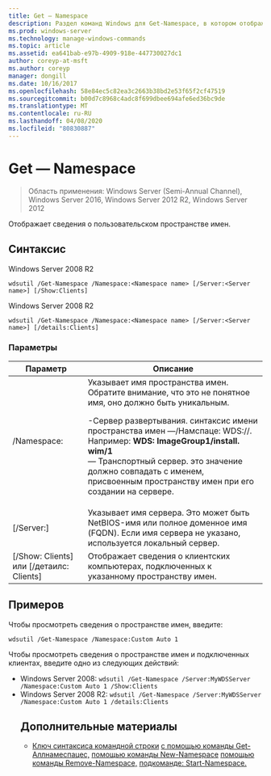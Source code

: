 ```yaml
---
title: Get — Namespace
description: Раздел команд Windows для Get-Namespace, в котором отображаются сведения о пользовательском пространстве имен.
ms.prod: windows-server
ms.technology: manage-windows-commands
ms.topic: article
ms.assetid: ea641bab-e97b-4909-918e-447730027dc1
author: coreyp-at-msft
ms.author: coreyp
manager: dongill
ms.date: 10/16/2017
ms.openlocfilehash: 58e84ec5c82ea3c2663b38bd2e53f65f2cf47519
ms.sourcegitcommit: b00d7c8968c4adc8f699dbee694afe6ed36bc9de
ms.translationtype: MT
ms.contentlocale: ru-RU
ms.lasthandoff: 04/08/2020
ms.locfileid: "80830887"
---
```

# <a name="get-namespace"></a>Get — Namespace

>Область применения: Windows Server (Semi-Annual Channel), Windows Server 2016, Windows Server 2012 R2, Windows Server 2012

Отображает сведения о пользовательском пространстве имен.

## <a name="syntax"></a>Синтаксис
Windows Server 2008 R2
```
wdsutil /Get-Namespace /Namespace:<Namespace name> [/Server:<Server name>] [/Show:Clients]
```
Windows Server 2008 R2
```
wdsutil /Get-Namespace /Namespace:<Namespace name> [/Server:<Server name>] [/details:Clients]
```
### <a name="parameters"></a>Параметры

|               Параметр               |                                                                                                                                                                                         Описание                                                                                                                                                                                          |
|---------------------------------------|----------------------------------------------------------------------------------------------------------------------------------------------------------------------------------------------------------------------------------------------------------------------------------------------------------------------------------------------------------------------------------------------|
|      /Namespace:<Namespace name>      | Указывает имя пространства имен. Обратите внимание, что это не понятное имя, оно должно быть уникальным.<p>-Сервер развертывания. синтаксис имени пространства имен —/Намспаце: WDS:<ImageGroup>/<ImageName>/<Index>. Например: **WDS: ImageGroup1/install. wim/1**<br />— Транспортный сервер. это значение должно совпадать с именем, присвоенным пространству имен при его создании на сервере. |
|        [/Server:<Server name>]        |                                                                                                             Указывает имя сервера. Это может быть NetBIOS-имя или полное доменное имя (FQDN). Если имя сервера не указано, используется локальный сервер.                                                                                                              |
| [/Show: Clients] или [/детаилс: Clients] |                                                                                                                                                  Отображает сведения о клиентских компьютерах, подключенных к указанному пространству имен.                                                                                                                                                  |

## <a name="examples"></a><a name=BKMK_examples></a>Примеров
Чтобы просмотреть сведения о пространстве имен, введите:
```
wdsutil /Get-Namespace /Namespace:Custom Auto 1
```
Чтобы просмотреть сведения о пространстве имен и подключенных клиентах, введите одно из следующих действий:
- Windows Server 2008: `wdsutil /Get-Namespace /Server:MyWDSServer /Namespace:Custom Auto 1 /Show:Clients`
- Windows Server 2008 R2: `wdsutil /Get-Namespace /Server:MyWDSServer /Namespace:Custom Auto 1 /details:Clients`
  ## <a name="additional-references"></a>Дополнительные материалы
  - [Ключ синтаксиса командной строки](command-line-syntax-key.md)
  [с помощью команды Get-Аллнамеспацес,](using-the-get-allnamespaces-command.md)
  [помощью команды New-Namespace](using-the-new-namespace-command.md)
  [помощью команды Remove-Namespace,](using-the-remove-namespace-command.md)
  [подкоманде: Start-Namespace.](subcommand-start-namespace.md)
